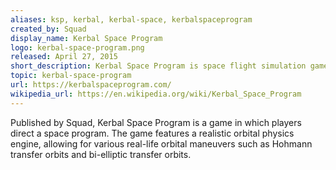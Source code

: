 ```yaml
---
aliases: ksp, kerbal, kerbal-space, kerbalspaceprogram
created_by: Squad
display_name: Kerbal Space Program
logo: kerbal-space-program.png
released: April 27, 2015
short_description: Kerbal Space Program is space flight simulation game.
topic: kerbal-space-program
url: https://kerbalspaceprogram.com/
wikipedia_url: https://en.wikipedia.org/wiki/Kerbal_Space_Program
---
```

Published by Squad, Kerbal Space Program is a game in which players direct a space program. The game features a realistic orbital physics engine, allowing for various real-life orbital maneuvers such as Hohmann transfer orbits and bi-elliptic transfer orbits.

